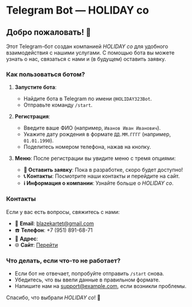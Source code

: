 # Telegram Bot — HOLIDAY co

## Добро пожаловать! 👋

Этот Telegram-бот создан компанией _HOLIDAY co_ для удобного взаимодействия с нашими услугами. С помощью бота вы можете узнать о нас, связаться с нами и (в будущем) оставить заявку.

### Как пользоваться ботом?

1. **Запустите бота**:

   - Найдите бота в Telegram по имени `@HOLIDAY323Bot`.
   - Отправьте команду `/start`.

2. **Регистрация**:

   - Введите ваше ФИО (например, `Иванов Иван Иванович`).
   - Укажите дату рождения в формате `ДД.ММ.ГГГГ` (например, `01.01.1990`).
   - Поделитесь номером телефона, нажав на кнопку.

3. **Меню**:
   После регистрации вы увидите меню с тремя опциями:
   - **📝 Оставить заявку**: Пока в разработке, скоро будет доступно!
   - **📞 Контакты**: Посмотрите наши контакты и перейдите на сайт.
   - **ℹ️ Информация о компании**: Узнайте больше о _HOLIDAY co_.

### Контакты

Если у вас есть вопросы, свяжитесь с нами:

- 📧 **Email**: blazekartet@gmail.com
- ☎️ **Телефон**: +7 (951) 891-68-71
- 🏢 **Адрес**:
- 🌐 **Сайт**: [Перейти](https://example.com)

### Что делать, если что-то не работает?

- Если бот не отвечает, попробуйте отправить `/start` снова.
- Убедитесь, что вы ввели данные в правильном формате.
- Напишите нам на support@example.com, если возникли проблемы.

Спасибо, что выбрали _HOLIDAY co_! 🚀
